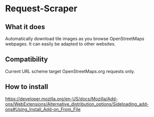 # Request-Scraper

## What it does

Automatically download tile images as you browse OpenStreetMaps webpages.
It can easily be adapted to other websites.


## Compatibility

Current URL scheme target OpenStreetMaps.org requests only.

## How to install

https://developer.mozilla.org/en-US/docs/Mozilla/Add-ons/WebExtensions/Alternative_distribution_options/Sideloading_add-ons#Using_Install_Add-on_From_File
